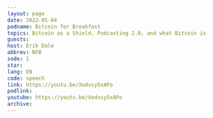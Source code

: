 ```yaml
---
layout: page
date: 2022-05-04
podname: Bitcoin for Breakfast
topics: Bitcoin as a Shield, Podcasting 2.0, and what Bitcoin is
guests: 
host: Erik Dale
abbrev: BFB
sode: 1
star: 
lang: EN
code: speech
link: https://youtu.be/Xodvsy5xAPo
podlink: 
youtube: https://youtu.be/Xodvsy5xAPo
archive: 
---
```

